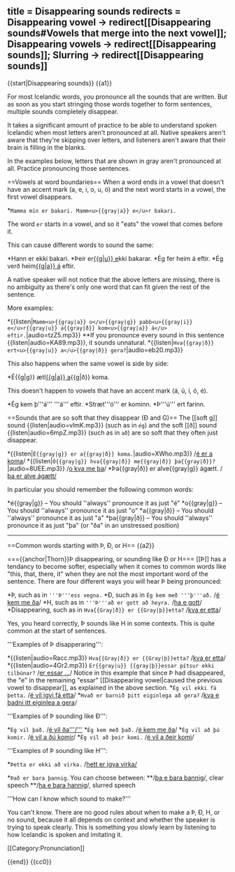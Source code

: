 title = Disappearing sounds
redirects = Disappearing vowel -> redirect[[Disappearing sounds#Vowels that merge into the next vowel]]; Disappearing vowels -> redirect[[Disappearing sounds]]; Slurring -> redirect[[Disappearing sounds]]
---

{{start|Disappearing sounds}}
{{a1}}

For most Icelandic words, you pronounce all the sounds that are written. But as soon as you start stringing those words together to form sentences, multiple sounds completely disappear.

It takes a significant amount of practice to be able to understand spoken Icelandic when most letters aren't pronounced at all. Native speakers aren't aware that they're skipping over letters, and listeners aren't aware that their brain is filling in the blanks.

In the examples below, letters that are shown in gray aren't pronounced at all. Practice pronouncing those sentences.

==Vowels at word boundaries==
When a word ends in a vowel that doesn't have an accent mark (a, e, i, o, u, ö) and the next word starts in a vowel, the first vowel disappears.

*`Mamma mín er bakari. Mamm<u>{{gray|a}} e</u>r bakari.`

The word `er` starts in a vowel, and so it "eats" the vowel that comes before it.

This can cause different words to sound the same:

*Hann er ekki bakari.
*Þeir er<u>{{g|u}} e</u>kki bakarar.
*Ég fer heim á eftir.
*Ég verð heim<u>{{g|a}} á</u> eftir.

A native speaker will not notice that the above letters are missing, there is no ambiguity as there's only one word that can fit given the rest of the sentence.

More examples:

*{{listen|`Mamm<u>{{gray|a}} o</u>{{gray|g}} pabb<u>{{gray|i}} e</u>r{{gray|u}} a{{gray|ð}} kom<u>{{gray|a}} á</u> eftir.`|audio=tzZ5.mp3}}
**If you pronounce every sound in this sentence {{listen|audio=KA89.mp3}}, it sounds unnatural.
*{{listen|`Hva{{gray|ð}} ert<u>{{gray|u}} a</u>{{gray|ð}} gera?`|audio=eb20.mp3}}

This also happens when the same vowel is side by side:

*É{{g|g}} ætl<u>{{g|a}} a</u>{{g|ð}} koma.

This doesn't happen to vowels that have an accent mark (á, ú, í, ó, é).

*Ég kem þ'''á''' '''á''' eftir.
*Stræt'''ó''' er kominn.
*Þ'''ú''' ert farinn.

==Sounds that are so soft that they disappear (Ð and G)==
The [[soft g]] sound {{listen|audio=vlmK.mp3}} (such as in `ég`) and the soft [[ð]] sound {{listen|audio=6mpZ.mp3}} (such as in `að`) are so soft that they often just disappear. 

*{{listen|`É{{gray|g}} er a{{gray|ð}} koma.`|audio=XWho.mp3}} /<u>é er a koma</u>/
*{{listen|`O{{gray|g}} hva{{gray|ð}} me{{gray|ð}} þa{{gray|ð}}?`|audio=8UEE.mp3}} /<u>o kva me þa</u>/
*Þa{{gray|ð}} er alve{{gray|g}} ágætt. /<u>þa er alve ágætt/</u>

In particular you should remember the following common words:

*é{{gray|g}} – You should ''always'' pronounce it as just "é"
*o{{gray|g}} – You should ''always'' pronounce it as just "o"
*a{{gray|ð}} – You should ''always'' pronounce it as just "a"
*þa{{gray|ð}} – You should ''always'' pronounce it as just "þa" (or "ða" in an unstressed position)

----

==Common words starting with Þ, Ð, or H==
{{a2}}

==={{anchor|Thorn}}Þ disappearing, or sounding like Ð or H===
[[Þ]] has a tendancy to become softer, especially when it comes to common words like "this, that, there, it" when they are not the most important word of the sentence. There are four different ways you will hear Þ being pronounced:

*Þ, such as in `'''Þ'''ess vegna.`
*Ð, such as in `Ég kem með '''þ'''að.` /<u>é kem me ða</u>/
*H, such as in `'''Þ'''að er gott að heyra.` /<u>ha e gott</u>/
*Disappearing, such as in `Hva{{Gray|ð}} er {{Gray|þ}}etta?` /<u>kva er etta</u>/

Yes, you heard correctly, Þ sounds like H in some contexts. This is quite common at the start of sentences.

'''Examples of Þ disapperaring''':

*{{listen|audio=Racc.mp3}} `Hva{{Gray|ð}} er {{Gray|þ}}etta?` /<u>kva er etta</u>/
*{{listen|audio=4Gr2.mp3}} `Er{{gray|u}} {{gray|þ}}essar pítsur ekki tilbúnar?` /<u>er essar ...</u>/ Notice in this example that since Þ had disappeared, the "e" in the remaining "essar" [[Disappearing vowel|caused the previous vowel to disappear]], as explained in the above section.
*`Ég vil ekki fá þetta.` /<u>é vil igyi fá etta</u>/
*`Hvað er barnið þitt eiginlega að gera?` /<u>kva e badni itt eiginlea a gera</u>/

'''Examples of Þ sounding like Ð''':

*`Ég vil það.` /<u>é vil ða'''/'''</u>
*`Ég kem með það.` /<u>é kem me ða</u>/
*`Ég vil að þú komir.` /<u>é vil a ðú komir</u>/
*`Ég vil að þeir komi.` /<u>é vil a ðeir komi</u>/

'''Examples of Þ sounding like H''':

*`Þetta er ekki að virka.` /<u>hett er igya virka/</u>

*`Það er bara þannig`. You can choose between:
**/<u>þa e bara þannig</u>/, clear speech
**/<u>ha e bara hannig</u>/, slurred speech

'''How can I know which sound to make?'''

You can't know. There are no good rules about when to make a Þ, Ð, H, or no sound, because it all depends on context and whether the speaker is trying to speak clearly. This is something you slowly learn by listening to how Icelandic is spoken and imitating it.

<!-- Further examples:

Hvað með þig?
Hvað heitirðu?
Þakka þér fyrir
Þad er alveg nóg
Ég er búinn að fá nóg
Hvað ertu að gera í dag?
Þessi pottur er of heitur, maður!
Ekki hlusta á þennan mann
Hvað á ég að gera?
Þá er komið að því
Við þurfum að fara þangað aftur
Mmm, góð sána og góðir vinir
Ég shnappaði bara -->


[[Category:Pronunciation]]

{{end}}
<noinclude>{{cc0}}</noinclude>
